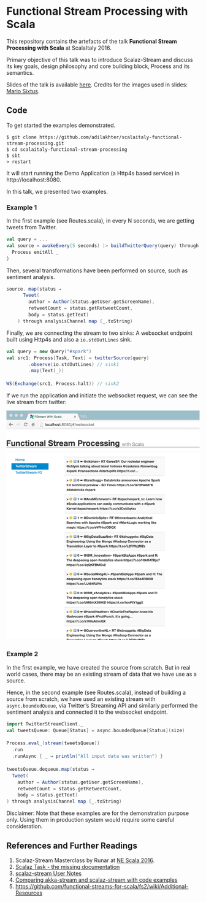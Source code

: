 # Functional Stream Processing with Scala 

This repository contains the artefacts of the talk **Functional Stream Processing with Scala** at ScalaItaly 2016.

Primary objective of this talk was to introduce Scalaz-Stream and discuss its key goals, design philosophy and core building block, Process and its semantics. 

Slides of the talk is available [here](./adilakhter-scalaz.pdf). Credits for the images used in slides: [Mario Sixtus]( https://www.flickr.com/photos/sixtus/).


## Code

To get started the examples demonstrated. 

```
$ git clone https://github.com/adilakhter/scalaitaly-functional-stream-processing.git
$ cd scalaitaly-functional-stream-processing
$ sbt 
> restart
```
It will start running the Demo Application (a Http4s based service) in http://localhost:8080.


In this talk, we presented two examples.

### Example 1

In the first example (see Routes.scala), in every N seconds, we are getting tweets from Twitter. 


```scala 
val query = ...
val source = awakeEvery(5 seconds) |> buildTwitterQuery(query) through queryChannel flatMap {
  Process emitAll _
}
```

Then, several transformations have been performed on source, such as sentiment analysis. 

```scala 
source. map(status ⇒
      Tweet(
        author = Author(status.getUser.getScreenName),
        retweetCount = status.getRetweetCount,
        body = status.getText)
    ) through analysisChannel map (_.toString)
```

Finally, we are connecting the stream to two sinks: A websocket endpoint built using Http4s and also a `io.stdOutLines` sink.

```scala 
val query = new Query("#spark")
val src1: Process[Task, Text] = twitterSource(query)
        .observe(io.stdOutLines) // sink1 
        .map(Text(_))

WS(Exchange(src1, Process.halt)) // sink2 
```

If we run the application and initiate the websocket request, we can see the live stream from twitter: 

![Stream from Example1](docs/img/example1.png)


### Example 2

In the first example, we have created the source from scratch. But in real world cases, there may be an existing stream of data that we have use as a source. 

Hence, in the second example (see Routes.scala), instead of building a source from scratch, we have used an existing stream with `async.boundedQueue`, via Twitter’s Streaming API and similarly performed the sentiment analysis and connected it to the websocket endpoint. 

```scala 
import TwitterStreamClient._
val tweetsQueue: Queue[Status] = async.boundedQueue[Status](size)

Process.eval_(stream(tweetsQueue))
  .run
  .runAsync { _ ⇒ println("All input data was written") }

tweetsQueue.dequeue.map(status ⇒
  Tweet(
    author = Author(status.getUser.getScreenName),
    retweetCount = status.getRetweetCount,
    body = status.getText)
) through analysisChannel map (_.toString)
```


Disclaimer: Note that these examples are for the demonstration purpose only. Using them in production system would require some careful consideration. 


## References and Further Readings

1.  Scalaz-Stream Masterclass by Runar at [NE Scala 2016]( https://www.youtube.com/watch?v=o3Siln85TJ4).
2.  [Scalaz Task - the missing documentation]( http://timperrett.com/2014/07/20/scalaz-task-the-missing-documentation/)
3.  [scalaz-stream User Notes]( https://aappddeevv.gitbooks.io/test_private_book/content/basics/intro_basics.html)
4.  [Comparing akka-stream and scalaz-stream with code examples]( https://softwaremill.com/comparing-akka-stream-scalaz-stream/)
5.  https://github.com/functional-streams-for-scala/fs2/wiki/Additional-Resources




